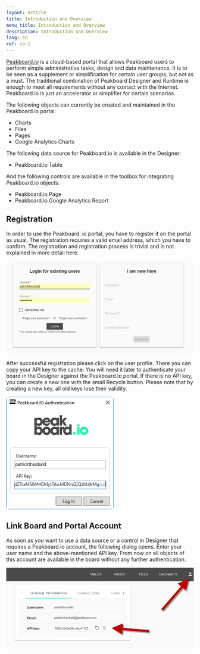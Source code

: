 ```yaml
---
layout: article
title: Introduction and Overview
menu_title: Introduction and Overview
description: Introduction and Overview
lang: en
ref: io-1
---
```

[Peakboard.io](https://peakboard.io) is a cloud-based portal that allows Peakboard users to perform simple administrative tasks, design and data maintenance. It is to be seen as a supplement or simplification for certain user groups, but not as a must. The traditional combination of Peakboard Designer and Runtime is enough to meet all requirements without any contact with the Internet. Peakboard.io is just an accelerator or simplifier for certain scenarios.

The following objects can currently be created and maintained in the Peakboard.io portal:



* Charts
* Files
* Pages
* Google Analytics Charts


The following data source for Peakboard.io is available in the Designer:

 * Peakboard.io Table


And the following controls are available in the toolbox for integrating Peakboard.io objects:

* Peakboard.io Page
* Peakboard.io Google Analytics Report


## Registration

In order to use the Peakboard. io portal, you have to register it on the portal as usual. The registration requires a valid email address, which you have to confirm. The registration and registration process is trivial and is not explained in more detail here.

![image_1](/assets/images/peakboard-io/intro/peakboardio_01.png)





After successful registration please click on the user profile. There you can copy your API key to the cache. You will need it later to authenticate your board in the Designer against the Peakboard.io portal. If there is no API key, you can create a new one with the small Recycle button. Please note that by creating a new key, all old keys lose their validity.

![image_1](/assets/images/peakboard-io/intro/peakboardio_02.png)





## Link Board and Portal Account


As soon as you want to use a data source or a control in Designer that requires a Peakboard.io account, the following dialog opens. Enter your user name and the above-mentioned API key. From now on all objects of this account are available in the board without any further authentication.

![image_1](/assets/images/peakboard-io/intro/peakboardio_03.png)
